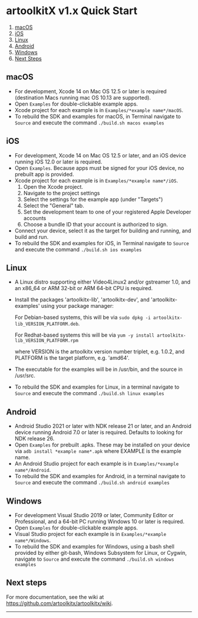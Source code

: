 # artoolkitX v1.x Quick Start
1. [macOS](#macos)
2. [iOS](#ios)
3. [Linux](#linux)
4. [Android](#android)
5. [Windows](#windows)
6. [Next Steps](#next-steps)

## macOS
* For development, Xcode 14 on Mac OS 12.5 or later is required (destination Macs running mac OS 10.13 are supported).
* Open `Examples` for double-clickable example apps.
* Xcode project for each example is in `Examples/*example name*/macOS`.
* To rebuild the SDK and examples for macOS, in Terminal navigate to `Source` and execute the command `./build.sh macos examples`

## iOS 
* For development, Xcode 14 on Mac OS 12.5 or later, and an iOS device running iOS 12.0 or later is required.
* Open `Examples`. Because apps must be signed for your iOS device, no prebuilt app is provided.
* Xcode project for each example is in `Examples/*example name*/iOS`.
    1. Open the Xcode project.
    2. Navigate to the project settings
    3. Select the settings for the example app (under "Targets")
    4. Select the "General" tab.
    5. Set the development team to one of your registered Apple Developer accounts
    6. Choose a bundle ID that your account is authorized to sign. 
* Connect your device, select it as the target for building and running, and build and run.
* To rebuild the SDK and examples for iOS, in Terminal navigate to `Source` and execute the command `./build.sh ios examples`

## Linux
* A Linux distro supporting either Video4Linux2 and/or gstreamer 1.0, and an x86_64 or ARM 32-bit or ARM 64-bit CPU is required.
* Install the packages 'artoolkitx-lib', 'artoolkitx-dev', and 'artoolkitx-examples' using your package manager:
    
    For Debian-based systems, this will be via `sudo dpkg -i artoolkitx-lib_VERSION_PLATFORM.deb`.
    
    For Redhat-based systems this will be via `yum -y install artoolkitx-lib_VERSION_PLATFORM.rpm`
    
    where VERSION is the artoolkitx version number triplet, e.g. 1.0.2, and PLATFORM is the target platform, e.g. 'amd64'.
* The executable for the examples will be in /usr/bin, and the source in /usr/src.
* To rebuild the SDK and examples for Linux, in a terminal navigate to `Source` and execute the command `./build.sh linux examples`

## Android
* Android Studio 2021 or later with NDK release 21 or later, and an Android device running Android 7.0 or later is required. Defaults to looking for NDK release 26.
* Open `Examples` for prebuilt .apks. These may be installed on your device via `adb install *example name*.apk` where EXAMPLE is the example name.
* An Android Studio project for each example is in `Examples/*example name*/Android`.
* To rebuild the SDK and examples for Android, in a terminal navigate to `Source` and execute the command `./build.sh android examples`

## Windows
* For development Visual Studio 2019 or later, Community Editor or Professional, and a 64-bit PC running Windows 10 or later is required.
* Open `Examples` for double-clickable example apps.
* Visual Studio project for each example is in `Examples/*example name*/Windows`. 
* To rebuild the SDK and examples for Windows, using a bash shell provided by either git-bash, Windows Subsystem for Linux, or Cygwin, navigate to `Source` and execute the command `./build.sh windows examples`

## Next steps

For more documentation, see the wiki at <https://github.com/artoolkitx/artoolkitx/wiki>.

----

